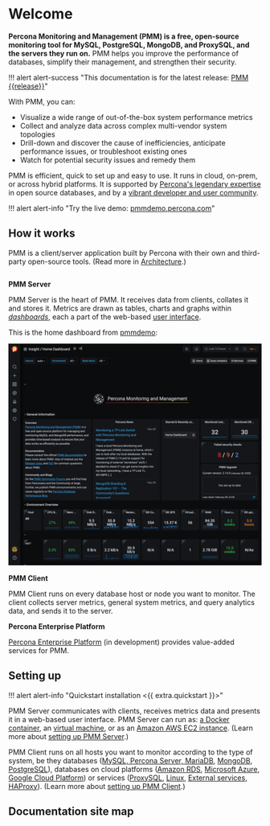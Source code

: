 # Welcome

**Percona Monitoring and Management (PMM) is a free, open-source monitoring tool for MySQL, PostgreSQL, MongoDB, and ProxySQL, and the servers they run on.** PMM helps you improve the performance of databases, simplify their management, and strengthen their security.

!!! alert alert-success "This documentation is for the latest release: [PMM {{release}}](release-notes/{{release}}.md)"

With PMM, you can:

- Visualize a wide range of out-of-the-box system performance metrics
- Collect and analyze data across complex multi-vendor system topologies
- Drill-down and discover the cause of inefficiencies, anticipate performance issues, or troubleshoot existing ones
- Watch for potential security issues and remedy them

PMM is efficient, quick to set up and easy to use. It runs in cloud, on-prem, or across hybrid platforms. It is supported by [Percona's legendary expertise](https://www.percona.com/services) in open source databases, and by a [vibrant developer and user community](https://www.percona.com/forums/questions-discussions/percona-monitoring-and-management).

!!! alert alert-info "Try the live demo: <a href='https://pmmdemo.percona.com/' target='_blank'>pmmdemo.percona.com</a>"

## How it works

PMM is a client/server application built by Percona with their own and third-party open-source tools. (Read more in [Architecture](details/architecture.md).)

```plantuml source="_resources/diagrams/1_PMM_Context.puml"
```

**PMM Server**

PMM Server is the heart of PMM. It receives data from clients, collates it and stores it. Metrics are drawn as tables, charts and graphs within [*dashboards*](details/dashboards/), each a part of the web-based [user interface](using/interface.md).

This is the home dashboard from [pmmdemo](https://pmmdemo.percona.com/):

![PMM Server user interface home page](_images/PMM_Home_Dashboard_TALL.jpg)

**PMM Client**

PMM Client runs on every database host or node you want to monitor. The client collects server metrics, general system metrics, and query analytics data, and sends it to the server.

**Percona Enterprise Platform**

[Percona Enterprise Platform](using/platform/) (in development) provides value-added services for PMM.

## Setting up

!!! alert alert-info "Quickstart installation <{{ extra.quickstart }}>"

PMM Server communicates with clients, receives metrics data and presents it in a web-based user interface. PMM Server can run as: [a Docker container](setting-up/server/docker.md), an [virtual machine](setting-up/server/virtual-appliance.md), or as an [Amazon AWS EC2 instance](setting-up/server/aws.md). (Learn more about [setting up PMM Server](setting-up/server/index.md).)

PMM Client runs on all hosts you want to monitor according to the type of system, be they databases ([MySQL, Percona Server, MariaDB](setting-up/client/mysql.md), [MongoDB](setting-up/client/mongodb.md), [PostgreSQL](setting-up/client/postgresql.md)), databases on cloud platforms ([Amazon RDS](setting-up/client/aws.md), [Microsoft Azure](setting-up/client/azure.md), [Google Cloud Platform](setting-up/client/google.md)) or services ([ProxySQL](setting-up/client/proxysql.md), [Linux](setting-up/client/linux.md), [External services](setting-up/client/external.md), [HAProxy](setting-up/client/haproxy.md)). (Learn more about [setting up PMM Client](setting-up/client/index.md).)

## Documentation site map

```plantuml format="svg_object" width="90%" height="90%" source="_resources/diagrams/Map.puml"
```
